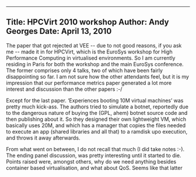 -----
Title:  HPCVirt 2010 workshop
Author: Andy Georges
Date: April 13, 2010
----







The paper that got rejected at VEE -- due to not good reasons, if you
ask me -- made it in for HPCVirt, which is the EuroSys workshop for High
Performance Computing in virtualised environments. So I am currently
residing in Paris for both the workshop and the main EuroSys conference.
The former comprises only 4 talks, two of which have been fairly
disappointing so far. I am not sure how the other attendants feel, but
it is my impression that our performance metrics paper generated a lot
more interest and discussion than the other papers :-/


Except for the last paper. ‘Experiences booting 10M virtual machines’
was pretty much kick-ass. The authors tried to simulate a botnet,
reportedly due to the dangerous nature of buying the (GPL, ahem) botnet
source code and then publishing about it. So they designed their own
lightweight VM, which basically uses 20M, and which has a manager that
copies the files needed to execute an app (shared libraries and all
that) to a ramdisk upo execution, and throws it away afterwards.


From what went on between, I do not recall that much (I did take notes
:-). The ending panel discussion, was pretty interesting until it
started to die. Points raised were, amongst others, why do we need
anything besides container based virtualisation, and what about QoS.
Seems like that latter
